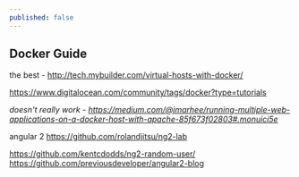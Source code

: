 ```yaml
---
published: false
---
```


## Docker Guide



the best - http://tech.mybuilder.com/virtual-hosts-with-docker/



https://www.digitalocean.com/community/tags/docker?type=tutorials





_doesn't really work - https://medium.com/@jmarhee/running-multiple-web-applications-on-a-docker-host-with-apache-85f673f02803#.monuici5e_


angular 2
https://github.com/rolandjitsu/ng2-lab

https://github.com/kentcdodds/ng2-random-user/
https://github.com/previousdeveloper/angular2-blog